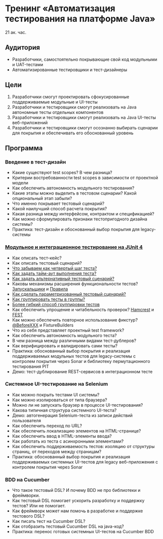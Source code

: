 # Тренинг «Автоматизация тестирования на платформе Java»
21 ак. час.

## Аудитория
- Разработчики, самостоятельно покрывающие свой код модульными и UAT-тестами
- Автоматизированные тестировщики и тест-дизайнеры

## Цели
1.	Разработчики смогут проектировать сфокусированные поддерживаемые модульные и UI-тесты
2.	Разработчики и тестировщики смогут реализовать на Java автономные тесты отдельных компонентов
3.	Разработчики и тестировщики смогут реализовать на Java UI-тесты веб-приложений
4.	Разработчики и тестировщики смогут осознанно выбирать сценарии для покрытия и обеспечивать его обоснованный уровень

## Программа

### Введение в тест-дизайн
- Какие существуют test scopes? В чем разница?
- Критерии востребованности test scopes в зависимости от проектной модели
- Как обеспечить автономность модульного тестирования?
- Какие этапы можно выделить в тестовом сценарии? Какой опциональный этап забыли?
- Что именно покрывает тестовый сценарий?
- Какой наилучший способ расчета покрытия?
- Какая разница между интерфейсом, контрактом и спецификацией?
- Как можно сформулировать признаки тестопригодного дизайна системы?
- Практика: тест-дизайн и обоснованный выбор покрытия для legacy-системы

### [Модульное и интеграционное тестирование на JUnit 4](https://github.com/junit-team/junit4/wiki)
- Как описать тест-кейс?
- Как описать тестовый сценарий?
- [Что забываем как четвертый шаг теста?](https://github.com/junit-team/junit4/wiki/Assumptions-with-assume)
- [Как задать тайм-аут выполнения теста?](https://github.com/junit-team/junit4/wiki/Timeout-for-tests)
- [Как задать альтернативный тестовый сценарий?](https://github.com/junit-team/junit4/wiki/Exception-testing)
- Каковы механизмы расширения функциональности тестов? [Запускальщики](https://github.com/junit-team/junit4/wiki/Test-runners) и [Правила](https://github.com/junit-team/junit4/wiki/Rules)
- [Как сделать параметризованный тестовый сценарий?](https://github.com/junit-team/junit4/wiki/Parameterized-tests)
- [Как группировать тесты в группы?](https://github.com/junit-team/junit4/wiki/aggregating-tests-in-suites)
- [Более гибкий способ группировки тестов](https://github.com/junit-team/junit4/wiki/Categories)
- Как обеспечить упрощение и читабельность проверок? [Hamcrest](https://github.com/junit-team/junit4/wiki/Matchers-and-assertthat) и [FEST](https://github.com/alexruiz/fest-assert-2.x/wiki/One-minute-starting-guide)
- Как можно обеспечить повторное использование фикстур? [@BeforeXXX](https://github.com/junit-team/junit4/wiki/Test-fixtures) и FixtureBuilders 
- Что из себя представляет проектный test framework?
- Как обеспечить автономность модульного теста?
- В чем разница между различными видами тест-дублеров?
- Как верифицировать и валидировать сами тесты?
- Практика: обоснованный выбор покрытия и реализация поддерживаемых модульных тестов для legacy-системы с контролем покрытия через Sonar и библиотеку пермутационного тестирования PIT
- Демо: тест-дублирование REST-сервисов в интеграционном тесте

### Системное UI-тестирование на Selenium
- Как можно покрыть тестами UI системы?
- Как можно изолироваться от типа браузера?
- Можно ли не запускать браузер в процессе UI-тестирования?
- Какова типичная структура системного UI-теста?
- Демо: автогенерация Selenium-теста из записи действий пользователя
- Как обеспечить переход по URL?
- Как обеспечить локализацию элементов на HTML-странице?
- Как обеспечить ввод в HTML-элементы ввода?
- Как работать из теста с асинхронными элементами?
- Как обеспечить поддерживаемость тестов: изоляцию от структуры страниц, от переходов между страницам?
- Практика: обоснованный выбор покрытия и реализация поддерживаемых системных UI-тестов для legacy веб-приложения с контролем покрытия через Sonar

### BDD на Cucumber
- Что такое тестовый DSL? И почему BDD не про библиотеки и фреймворки.
- Как тестовый DSL помогает ускорить разработку и поддержку тестов? Или не помогает.
- Как фреймворк может нам помочь в разработке и поддержке тестового DSL?
- Как писать тест на Cucumber DSL?
- Как отобразить тестовый Cucumber DSL на java-код?
- Практика: перенос готовых системных UI-тестов на Cucumber BDD
